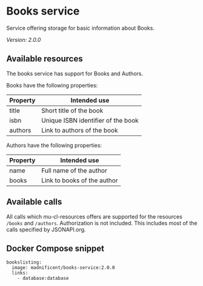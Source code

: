 # Books service #

Service offering storage for basic information about Books.

_Version: 2.0.0_

## Available resources ##

The books service has support for Books and Authors.

Books have the following properties:

| Property    | Intended use                               |
|-------------|--------------------------------------------|
| title       | Short title of the book                    |
| isbn        | Unique ISBN identifier of the book         |
| authors     | Link to authors of the book                |

Authors have the following properties:

| Property    | Intended use                               |
|-------------|--------------------------------------------|
| name        | Full name of the author                    |
| books       | Link to books of the author                |

## Available calls ##

All calls which mu-cl-resources offers are supported for the resources `/books` and `/authors`.
Authorization is not included.  This includes most of the calls specified by JSONAPI.org.


## Docker Compose snippet

    bookslisting:
      image: madnificent/books-service:2.0.0
      links:
        - database:database

